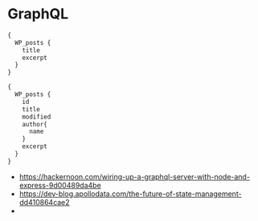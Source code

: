 # GraphQL

```graphql
{
  WP_posts {
    title
    excerpt
  }
}
```

```graphql
{
  WP_posts {
    id
    title
    modified
  	author{
      name
    }
    excerpt
  }
}
```

- https://hackernoon.com/wiring-up-a-graphql-server-with-node-and-express-9d00489da4be
- https://dev-blog.apollodata.com/the-future-of-state-management-dd410864cae2
-
